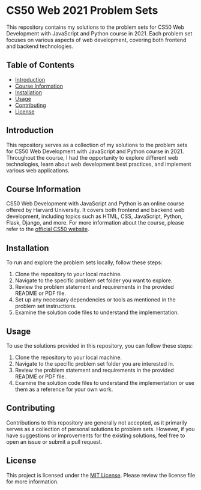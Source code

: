 # CS50 Web 2021 Problem Sets

This repository contains my solutions to the problem sets for CS50 Web Development with JavaScript and Python course in 2021. Each problem set focuses on various aspects of web development, covering both frontend and backend technologies.

## Table of Contents

- [Introduction](#introduction)
- [Course Information](#course-information)
- [Installation](#installation)
- [Usage](#usage)
- [Contributing](#contributing)
- [License](#license)

## Introduction

This repository serves as a collection of my solutions to the problem sets for CS50 Web Development with JavaScript and Python course in 2021. Throughout the course, I had the opportunity to explore different web technologies, learn about web development best practices, and implement various web applications.

## Course Information

CS50 Web Development with JavaScript and Python is an online course offered by Harvard University. It covers both frontend and backend web development, including topics such as HTML, CSS, JavaScript, Python, Flask, Django, and more. For more information about the course, please refer to the [official CS50 website](https://cs50.harvard.edu/web/2021/).

## Installation

To run and explore the problem sets locally, follow these steps:

1. Clone the repository to your local machine.
2. Navigate to the specific problem set folder you want to explore.
3. Review the problem statement and requirements in the provided README or PDF file.
4. Set up any necessary dependencies or tools as mentioned in the problem set instructions.
5. Examine the solution code files to understand the implementation.

## Usage

To use the solutions provided in this repository, you can follow these steps:

1. Clone the repository to your local machine.
2. Navigate to the specific problem set folder you are interested in.
3. Review the problem statement and requirements in the provided README or PDF file.
4. Examine the solution code files to understand the implementation or use them as a reference for your own work.

## Contributing

Contributions to this repository are generally not accepted, as it primarily serves as a collection of personal solutions to problem sets. However, if you have suggestions or improvements for the existing solutions, feel free to open an issue or submit a pull request.

## License

This project is licensed under the [MIT License](LICENSE). Please review the license file for more information.
